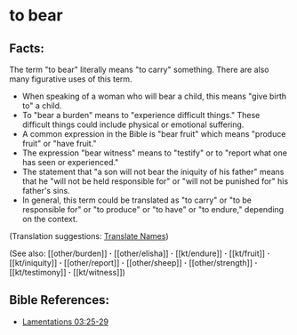 # to bear #

## Facts: ##

The term "to bear" literally means "to carry" something. There are also many figurative uses of this term.

* When speaking of a woman who will bear a child, this means "give birth to" a child.
* To "bear a burden" means to "experience difficult things." These difficult things could include physical or emotional suffering. 
* A common expression in the Bible is "bear fruit" which means  "produce fruit" or "have fruit."
* The expression "bear witness" means to "testify" or to "report what one has seen or experienced."
* The statement that "a son will not bear the iniquity of his father" means that he "will not be held responsible for" or "will not be punished for" his father's sins.
* In general, this term could be translated as "to carry" or "to be responsible for" or "to produce" or "to have" or "to endure," depending on the context.

(Translation suggestions: [Translate Names](en/ta-vol1/translate/man/translate-names))

(See also: [[other/burden]] **·** [[other/elisha]] **·** [[kt/endure]] **·** [[kt/fruit]] **·** [[kt/iniquity]] **·** [[other/report]] **·** [[other/sheep]] **·** [[other/strength]] **·** [[kt/testimony]] **·** [[kt/witness]])

## Bible References: ##

* [Lamentations 03:25-29](en/tn/lam/help/03/25)